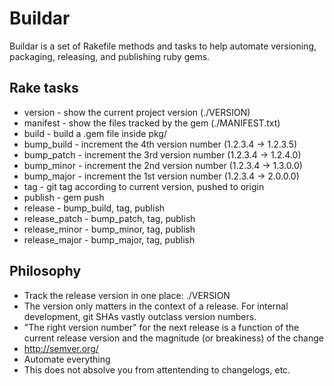 Buildar
=======
Buildar is a set of Rakefile methods and tasks to help automate versioning,
packaging, releasing, and publishing ruby gems.

Rake tasks
----------
* version - show the current project version (./VERSION)
* manifest - show the files tracked by the gem (./MANIFEST.txt)
* build - build a .gem file inside pkg/
* bump_build - increment the 4th version number (1.2.3.4 -> 1.2.3.5)
* bump_patch - increment the 3rd version number (1.2.3.4 -> 1.2.4.0)
* bump_minor - increment the 2nd version number (1.2.3.4 -> 1.3.0.0)
* bump_major - increment the 1st version number (1.2.3.4 -> 2.0.0.0)
* tag - git tag according to current version, pushed to origin
* publish - gem push
* release - bump_build, tag, publish
* release_patch - bump_patch, tag, publish
* release_minor - bump_minor, tag, publish
* release_major - bump_major, tag, publish

Philosophy
----------
* Track the release version in one place: ./VERSION
* The version only matters in the context of a release.  For internal development, git SHAs vastly outclass version numbers.
* "The right version number" for the next release is a function of the current release version and the magnitude (or breakiness) of the change
* http://semver.org/
* Automate everything
* This does not absolve you from attentending to changelogs, etc.
